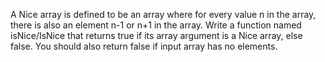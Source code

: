 A Nice array is defined to be an array where for every value n in the array, there is also an element n-1 or n+1 in the array.
Write a function named isNice/IsNice that returns true if its array argument is a Nice array, else false. You should also return false if input array has no elements.